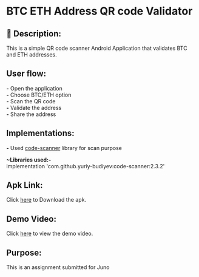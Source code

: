 # BTC ETH Address QR code Validator

## :scroll: Description:
This is a simple QR code scanner Android Application that validates BTC and ETH addresses.

## User flow:
**-** Open the application<br />
**-** Choose BTC/ETH option<br />
**-** Scan the QR code<br />
**-** Validate the address<br />
**-** Share the address<br />

## Implementations:
**-** Used [code-scanner](https://github.com/yuriy-budiyev/code-scanner) library for scan purpose<br />

**~Libraries used:-<br />**
implementation 'com.github.yuriy-budiyev:code-scanner:2.3.2'<br />

## Apk Link:
Click [here](https://drive.google.com/file/d/11D8EOjGmNvflv_FkjPKLjVrt9H4ViPdB/view?usp=sharing) to Download the apk.

## Demo Video:
Click [here](https://drive.google.com/file/d/1aYrgw7uG3jQBjDTfKjUPHMRgXl2QQF7h/view?usp=sharing) to view the demo video.

## Purpose:
This is an assignment submitted for Juno


